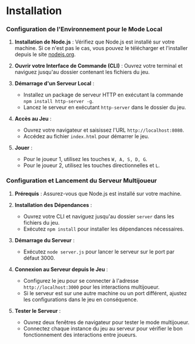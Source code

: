 # Installation #
### Configuration de l'Environnement pour le Mode Local

1. **Installation de Node.js** : Vérifiez que Node.js est installé sur votre machine. Si ce n'est pas le cas, vous pouvez le télécharger et l'installer depuis le site [nodejs.org](https://nodejs.org/).

2. **Ouvrir votre Interface de Commande (CLI)** : Ouvrez votre terminal et naviguez jusqu'au dossier contenant les fichiers du jeu.

3. **Démarrage d'un Serveur Local** :
   - Installez un package de serveur HTTP en exécutant la commande `npm install http-server -g`.
   - Lancez le serveur en exécutant `http-server` dans le dossier du jeu.

4. **Accès au Jeu** :
   - Ouvrez votre navigateur et saisissez l'URL `http://localhost:8080`.
   - Accédez au fichier `index.html` pour démarrer le jeu.

5. **Jouer** :
   - Pour le joueur 1, utilisez les touches `W, A, S, D, G`.
   - Pour le joueur 2, utilisez les touches directionnelles et `L`.

### Configuration et Lancement du Serveur Multijoueur

1. **Prérequis** : Assurez-vous que Node.js est installé sur votre machine.

2. **Installation des Dépendances** :
   - Ouvrez votre CLI et naviguez jusqu'au dossier `server` dans les fichiers du jeu.
   - Exécutez `npm install` pour installer les dépendances nécessaires.

3. **Démarrage du Serveur** :
   - Exécutez `node server.js` pour lancer le serveur sur le port par défaut 3000.

4. **Connexion au Serveur depuis le Jeu** :
   - Configurez le jeu pour se connecter à l'adresse `http://localhost:3000` pour les interactions multijoueur.
   - Si le serveur est sur une autre machine ou un port différent, ajustez les configurations dans le jeu en conséquence.

5. **Tester le Serveur** :
   - Ouvrez deux fenêtres de navigateur pour tester le mode multijoueur.
   - Connectez chaque instance du jeu au serveur pour vérifier le bon fonctionnement des interactions entre joueurs.
